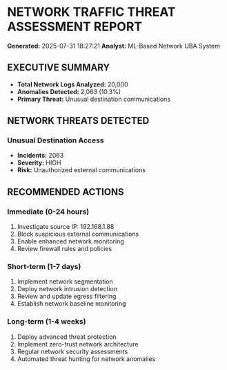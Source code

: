 # NETWORK TRAFFIC THREAT ASSESSMENT REPORT

**Generated:** 2025-07-31 18:27:21
**Analyst:** ML-Based Network UBA System

## EXECUTIVE SUMMARY

- **Total Network Logs Analyzed:** 20,000
- **Anomalies Detected:** 2,063 (10.3%)
- **Primary Threat:** Unusual destination communications

## NETWORK THREATS DETECTED

### Unusual Destination Access
- **Incidents:** 2063
- **Severity:** HIGH
- **Risk:** Unauthorized external communications

## RECOMMENDED ACTIONS

### Immediate (0-24 hours)
1. Investigate source IP: 192.168.1.88
2. Block suspicious external communications
3. Enable enhanced network monitoring
4. Review firewall rules and policies

### Short-term (1-7 days)
1. Implement network segmentation
2. Deploy network intrusion detection
3. Review and update egress filtering
4. Establish network baseline monitoring

### Long-term (1-4 weeks)
1. Deploy advanced threat protection
2. Implement zero-trust network architecture
3. Regular network security assessments
4. Automated threat hunting for network anomalies

